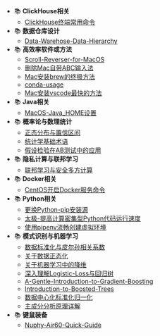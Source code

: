  - :books: **ClickHouse相关**
   - [ClickHouse终端常用命令](post/ClickHouse相关/ClickHouse终端常用命令.md)
 - :books: **数据仓库设计**
   - [Data-Warehose-Data-Hierarchy](post/数据仓库设计/Data-Warehose-Data-Hierarchy.md)
 - :books: **高效率软件或方法**
   - [Scroll-Reverser-for-MacOS](post/高效率软件或方法/Scroll-Reverser-for-MacOS.md)
   - [删除Mac自带ABC输入法](post/高效率软件或方法/删除Mac自带ABC输入法.md)
   - [Mac安装brew的终极方法](post/高效率软件或方法/Mac安装brew的终极方法.md)
   - [conda-usage](post/高效率软件或方法/conda-usage.md)
   - [Mac安装vscode最快的方法](post/高效率软件或方法/Mac安装vscode最快的方法.md)
 - :books: **Java相关**
   - [MacOS-Java_HOME设置](post/Java相关/MacOS-Java_HOME设置.md)
 - :books: **概率论与数理统计**
   - [正态分布与置信区间](post/概率论与数理统计/正态分布与置信区间.md)
   - [统计学基础术语](post/概率论与数理统计/统计学基础术语.md)
   - [假设检验在AB测试中的应用](post/概率论与数理统计/假设检验在AB测试中的应用.md)
 - :books: **隐私计算与联邦学习**
   - [联邦学习与安全多方计算](post/隐私计算与联邦学习/联邦学习与安全多方计算.md)
 - :books: **Docker相关**
   - [CentOS开启Docker服务命令](post/Docker相关/CentOS开启Docker服务命令.md)
 - :books: **Python相关**
   - [更换Python-pip安装源](post/Python相关/更换Python-pip安装源.md)
   - [太极-提高计算密集型Python代码运行速度](post/Python相关/太极-提高计算密集型Python代码运行速度.md)
   - [使用pipenv流畅创建虚拟环境](post/Python相关/使用pipenv流畅创建虚拟环境.md)
 - :books: **模式识别与机器学习**
   - [数据标准化与皮尔孙相关系数](post/模式识别与机器学习/数据标准化与皮尔孙相关系数.md)
   - [关于数据正态化](post/模式识别与机器学习/关于数据正态化.md)
   - [关于机器学习中的降维](post/模式识别与机器学习/关于机器学习中的降维.md)
   - [深入理解Logistic-Loss与回归树](post/模式识别与机器学习/深入理解Logistic-Loss与回归树.md)
   - [A-Gentle-Introduction-to-Gradient-Boosting](post/模式识别与机器学习/A-Gentle-Introduction-to-Gradient-Boosting.md)
   - [Introduction-to-Boosted-Trees](post/模式识别与机器学习/Introduction-to-Boosted-Trees.md)
   - [数据中心化标准化归一化](post/模式识别与机器学习/数据中心化标准化归一化.md)
   - [主成分分析原理详解](post/模式识别与机器学习/主成分分析原理详解.md)
 - :books: **键鼠装备**
   - [Nuphy-Air60-Quick-Guide](post/键鼠装备/Nuphy-Air60-Quick-Guide.md)

